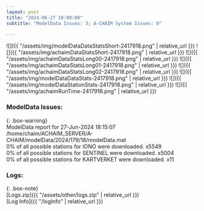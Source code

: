 ```yaml
---
layout: post
title: "2024-06-27 18:00:00"
subtitle: "ModelData Issues: 3; A-CHAIM System Issues: 0"

---
```


![]({{ "/assets/img/modelDataDataStatsShort-2417918.png" | relative_url }})
![]({{ "/assets/img/achaimDataStatsShort-2417918.png" | relative_url }})
![]({{ "/assets/img/achaimDataStatsLong00-2417918.png" | relative_url }})
![]({{ "/assets/img/achaimDataStatsLong01-2417918.png" | relative_url }})
![]({{ "/assets/img/achaimDataStatsLong02-2417918.png" | relative_url }})
![]({{ "/assets/img/modelDataDataStats-2417918.png" | relative_url }})
![]({{ "/assets/img/modelDataStationStats-2417918.png" | relative_url }})
![]({{ "/assets/img/achaimRunTime-2417918.png" | relative_url }})


### ModelData Issues:  
  
{: .box-warning}  
 ModelData report for 27-Jun-2024 18:15:07   
 /home/chaim/ACHAIM_SERVER/A-CHAIM/modelData/2024/179/18/modelData.mat   
 0% of all possible stations for IONO were downloaded. x5549   
 0% of all possible stations for SENTINEL were downloaded. x5004   
 0% of all possible stations for KARTVERKET were downloaded. x11   
  


### Logs:  
  
{: .box-note}  
[Logs.zip]({{ "/assets/other/logs.zip" | relative_url }})  
[Log Info]({{ "/logInfo" | relative_url }})  
